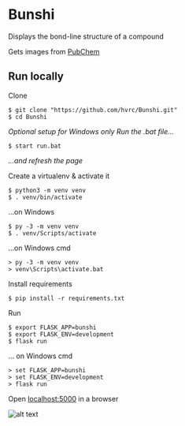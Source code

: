 # Bunshi

Displays the bond-line structure of a compound

Gets images from [PubChem](https://pubchem.ncbi.nlm.nih.gov/)

## Run locally

Clone
```
$ git clone "https://github.com/hvrc/Bunshi.git"
$ cd Bunshi
```

_Optional setup for Windows only
Run the .bat file..._
```
$ start run.bat
```
_...and refresh the page_

Create a virtualenv & activate it
```
$ python3 -m venv venv
$ . venv/bin/activate
```

...on Windows
```
$ py -3 -m venv venv
$ . venv/Scripts/activate

```
...on Windows cmd
```
> py -3 -m venv venv
> venv\Scripts\activate.bat
```

Install requirements
```
$ pip install -r requirements.txt
```

Run
```
$ export FLASK_APP=bunshi
$ export FLASK_ENV=development
$ flask run
```

... on Windows cmd
```
> set FLASK_APP=bunshi
> set FLASK_ENV=development
> flask run
```

Open [localhost:5000](http://127.0.0.1:5000) in a browser

![alt text](https://i.imgur.com/W18Itgg.png)
